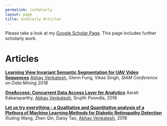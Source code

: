 ```yaml
---
permalink: /scholarly
layout: page
title: Scholarly Articles
---
```


Please take a look at my [Google Scholar Page](https://scholar.google.com/citations?view_op=list_works&hl=en&hl=en&user=Inp7zBgAAAAJ). This page includes further scholarly work. 

# Articles

**[Learning View Invariant Semantic Segmentation for UAV Video Sequences](https://drive.google.com/file/d/1T9FuibdemrVm-ahP_rm3r5Ycg1M7Vn_b/view?usp=sharing)** <ins>Abhay Venkatesh</ins>, Glenn Fung, Vikas Singh, *SIAM Conference on Data Mining 2018*

**[OneAccess: Concurrent Data Access Layer for Analytics](https://drive.google.com/file/d/1TL4Hq2vG7jXXdMSGRqPeegiF6insbEqy/view?usp=sharing)** Aarati Kakaraparthy, <ins>Abhay Venkatesh</ins>, Srujith Poondla, 2018

**[Let us try everything - a Qualitative and Quantitative analysis of a Plethora of Machine Learning Methods for Diabetic Retinopathy Detection](https://drive.google.com/file/d/1Sbr4H_PceeM7gKLT3-G0Rn4qlQMXYxQQ/view?usp=sharing)** Xiuting Wang, Zhen Qin, Daisy Tao, <ins>Abhay Venkatesh</ins>, 2018